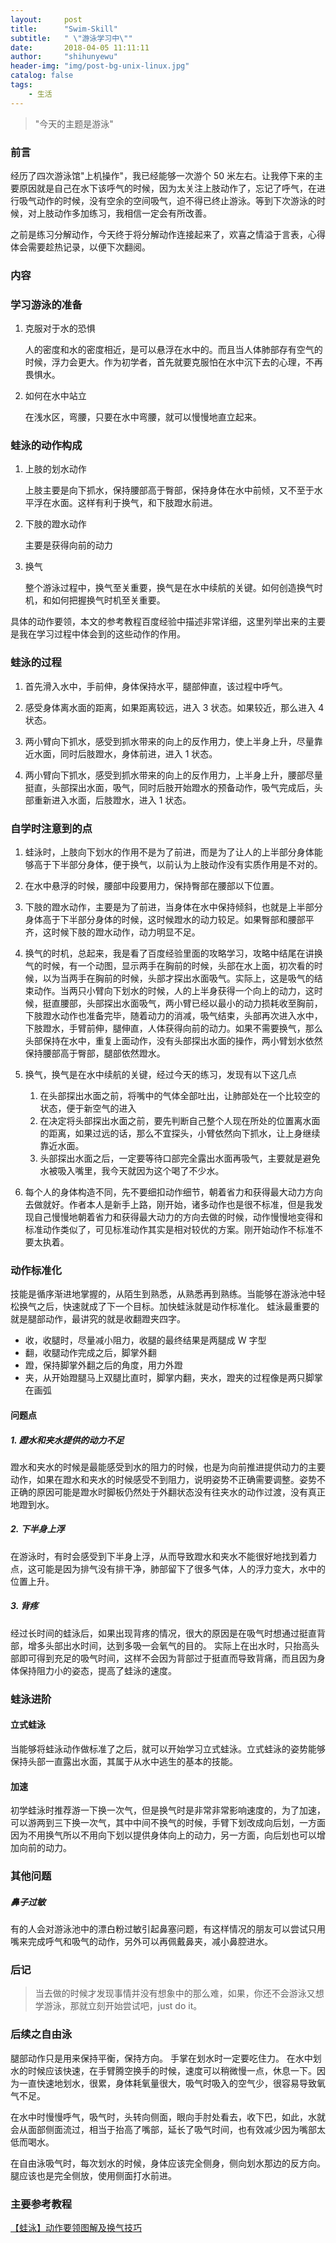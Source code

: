 ```yaml
---
layout:     post
title:      "Swim-Skill"
subtitle:   " \"游泳学习中\""
date:       2018-04-05 11:11:11
author:     "shihunyewu"
header-img: "img/post-bg-unix-linux.jpg"
catalog: false
tags:
    - 生活
---
```


> "今天的主题是游泳"

### 前言

经历了四次游泳馆"上机操作"，我已经能够一次游个 50 米左右。让我停下来的主要原因就是自己在水下该呼气的时候，因为太关注上肢动作了，忘记了呼气，在进行吸气动作的时候，没有空余的空间吸气，迫不得已终止游泳。等到下次游泳的时候，对上肢动作多加练习，我相信一定会有所改善。

之前是练习分解动作，今天终于将分解动作连接起来了，欢喜之情溢于言表，心得体会需要趁热记录，以便下次翻阅。

### 内容

### 学习游泳的准备

1. 克服对于水的恐惧

	人的密度和水的密度相近，是可以悬浮在水中的。而且当人体肺部存有空气的时候，浮力会更大。作为初学者，首先就要克服怕在水中沉下去的心理，不再畏惧水。
2. 如何在水中站立

	在浅水区，弯腰，只要在水中弯腰，就可以慢慢地直立起来。

### 蛙泳的动作构成

1. 上肢的划水动作

	上肢主要是向下抓水，保持腰部高于臀部，保持身体在水中前倾，又不至于水平浮在水面。这样有利于换气，和下肢蹬水前进。

2. 下肢的蹬水动作

	主要是获得向前的动力

3. 换气

	整个游泳过程中，换气至关重要，换气是在水中续航的关键。如何创造换气时机，和如何把握换气时机至关重要。

具体的动作要领，本文的参考教程百度经验中描述非常详细，这里列举出来的主要是我在学习过程中体会到的这些动作的作用。

### 蛙泳的过程

1. 首先滑入水中，手前伸，身体保持水平，腿部伸直，该过程中呼气。

2. 感受身体离水面的距离，如果距离较远，进入 3 状态。如果较近，那么进入 4 状态。

3. 两小臂向下抓水，感受到抓水带来的向上的反作用力，使上半身上升，尽量靠近水面，同时后肢蹬水，身体前进，进入 1 状态。

4. 两小臂向下抓水，感受到抓水带来的向上的反作用力，上半身上升，腰部尽量挺直，头部探出水面，吸气，同时后肢开始蹬水的预备动作，吸气完成后，头部重新进入水面，后肢蹬水，进入 1 状态。

### 自学时注意到的点

1. 蛙泳时，上肢向下划水的作用不是为了前进，而是为了让人的上半部分身体能够高于下半部分身体，便于换气，以前认为上肢动作没有实质作用是不对的。

2. 在水中悬浮的时候，腰部中段要用力，保持臀部在腰部以下位置。

3. 下肢的蹬水动作，主要是为了前进，当身体在水中保持倾斜，也就是上半部分身体高于下半部分身体的时候，这时候蹬水的动力较足。如果臀部和腰部平齐，这时候下肢的蹬水动作，动力明显不足。

4. 换气的时机，总起来，我是看了百度经验里面的攻略学习，攻略中结尾在讲换气的时候，有一个动图，显示两手在胸前的时候，头部在水上面，初次看的时候，以为当两手在胸前的时候，头部才探出水面吸气。实际上，这是吸气的结束动作。当两只小臂向下划水的时候，人的上半身获得一个向上的动力，这时候，挺直腰部，头部探出水面吸气，两小臂已经以最小的动力损耗收至胸前，下肢蹬水动作也准备完毕，随着动力的消减，吸气结束，头部再次进入水中，下肢蹬水，手臂前伸，腿伸直，人体获得向前的动力。如果不需要换气，那么头部保持在水中，重复上面动作，没有头部探出水面的操作，两小臂划水依然保持腰部高于臀部，腿部依然蹬水。

5. 换气，换气是在水中续航的关键，经过今天的练习，发现有以下这几点
	1. 在头部探出水面之前，将嘴中的气体全部吐出，让肺部处在一个比较空的状态，便于新空气的进入
	2. 在决定将头部探出水面之前，要先判断自己整个人现在所处的位置离水面的距离，如果过远的话，那么不宜探头，小臂依然向下抓水，让上身继续靠近水面。
	3. 头部探出水面之后，一定要等待口部完全露出水面再吸气，主要就是避免水被吸入嘴里，我今天就因为这个喝了不少水。

6. 每个人的身体构造不同，先不要细扣动作细节，朝着省力和获得最大动力方向去做就好。作者本人是新手上路，刚开始，诸多动作也是很不标准，但是我发现自己慢慢地朝着省力和获得最大动力的方向去做的时候，动作慢慢地变得和标准动作类似了，可见标准动作其实是相对较优的方案。刚开始动作不标准不要太执着。

### 动作标准化

技能是循序渐进地掌握的，从陌生到熟悉，从熟悉再到熟练。当能够在游泳池中轻松换气之后，快速就成了下一个目标。加快蛙泳就是动作标准化。
蛙泳最重要的就是腿部动作，最讲究的就是收翻蹬夹四字。

* 收，收腿时，尽量减小阻力，收腿的最终结果是两腿成 W 字型
* 翻，收腿动作完成之后，脚掌外翻
* 蹬，保持脚掌外翻之后的角度，用力外蹬
* 夹，从开始蹬腿马上双腿比直时，脚掌内翻，夹水，蹬夹的过程像是两只脚掌在画弧

#### 问题点
##### 1. 蹬水和夹水提供的动力不足
蹬水和夹水的时候是最能感受到水的阻力的时候，也是为向前推进提供动力的主要动作，如果在蹬水和夹水的时候感受不到阻力，说明姿势不正确需要调整。姿势不正确的原因可能是蹬水时脚板仍然处于外翻状态没有往夹水的动作过渡，没有真正地蹬到水。
##### 2. 下半身上浮
在游泳时，有时会感受到下半身上浮，从而导致蹬水和夹水不能很好地找到着力点，这可能是因为排气没有排干净，肺部留下了很多气体，人的浮力变大，水中的位置上升。
##### 3. 背疼
经过长时间的蛙泳后，如果出现背疼的情况，很大的原因是在吸气时想通过挺直背部，增多头部出水时间，达到多吸一会氧气的目的。
实际上在出水时，只抬高头部即可得到充足的吸气时间，这样不会因为背部过于挺直而导致背痛，而且因为身体保持阻力小的姿态，提高了蛙泳的速度。

### 蛙泳进阶

#### 立式蛙泳
当能够将蛙泳动作做标准了之后，就可以开始学习立式蛙泳。立式蛙泳的姿势能够保持头部一直露出水面，其属于从水中逃生的基本的技能。

#### 加速
初学蛙泳时推荐游一下换一次气，但是换气时是非常非常影响速度的，为了加速，可以游两到三下换一次气，其中中间不换气的时候，手臂下划改成向后划，一方面因为不用换气所以不用向下划以提供身体向上的动力，另一方面，向后划也可以增加向前的动力。

### 其他问题
##### 鼻子过敏
有的人会对游泳池中的漂白粉过敏引起鼻塞问题，有这样情况的朋友可以尝试只用嘴来完成呼气和吸气的动作，另外可以再佩戴鼻夹，减小鼻腔进水。

### 后记
> 当去做的时候才发现事情并没有想象中的那么难，如果，你还不会游泳又想学游泳，那就立刻开始尝试吧，just do it。

### 后续之自由泳
腿部动作只是用来保持平衡，保持方向。
手掌在划水时一定要吃住力。
在水中划水的时候应该快速，在手臂腾空换手的时候，速度可以稍微慢一点，休息一下。因为一直快速地划水，很累，身体耗氧量很大，吸气时吸入的空气少，很容易导致氧气不足。

在水中时慢慢呼气，吸气时，头转向侧面，眼向手肘处看去，收下巴，如此，水就会从面部侧面流过，相当于抬高了嘴部，延长了吸气时间，也有效减少因为嘴部太低而喝水。

在自由泳吸气时，每次划水的时候，身体应该完全侧身，侧向划水那边的反方向。腿应该也是完全侧放，使用侧面打水前进。

### 主要参考教程
[【蛙泳】动作要领图解及换气技巧](https://jingyan.baidu.com/article/84b4f565ce2dfd60f6da3205.html)